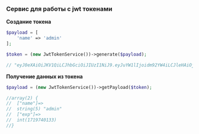 ### Сервис для работы с jwt токенами

**Создание токена**

```php
$payload = [
    'name' => 'admin'
];

$token = (new JwtTokenService())->generate($payload);

// "eyJ0eXAiOiJKV1QiLCJhbGciOiJIUzI1NiJ9.eyJuYW1lIjoidm92YW4iLCJleHAiOjE3MTk3NDAxMTd9.fSgDXyjfaMoXU3Te_BFKk6nyzkU0YaeqWa5CZKOMyAE
```

**Получение данных из токена**

```php
$payload = (new JwtTokenService())->getPayload($token);

//array(2) {
//  ["name"]=>
//  string(5) "admin"
//  ["exp"]=>
//  int(1719740133)
//}

```